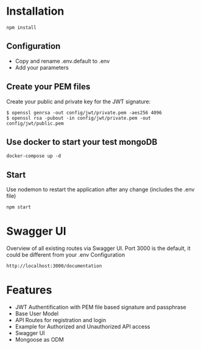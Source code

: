 # Installation

```
npm install
```

## Configuration

* Copy and rename .env.default to .env
* Add your parameters

## Create your PEM files

Create your public and private key for the JWT signature:

```
$ openssl genrsa -out config/jwt/private.pem -aes256 4096
$ openssl rsa -pubout -in config/jwt/private.pem -out config/jwt/public.pem
```

## Use docker to start your test mongoDB

```
docker-compose up -d
```

## Start

Use nodemon to restart the application after any change (includes the .env file)

```
npm start
```

# Swagger UI

Overview of all existing routes via Swagger UI. Port 3000 is the default, it could be different from your .env Configuration

```
http://localhost:3000/documentation
```

# Features

* JWT Authentification with PEM file based signature and passphrase
* Base User Model
* API Routes for registration and login
* Example for Authorized and Unauthorized API access
* Swagger UI
* Mongoose as ODM